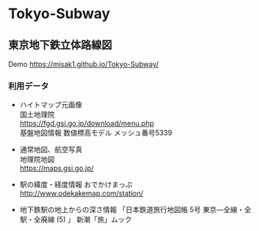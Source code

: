 # Tokyo-Subway

## 東京地下鉄立体路線図

Demo
https://misak1.github.io/Tokyo-Subway/

### 利用データ
- ハイトマップ元画像  
国土地理院  
https://fgd.gsi.go.jp/download/menu.php  
基盤地図情報 数値標高モデル メッシュ番号5339  
  
- 通常地図、航空写真  
地理院地図  
https://maps.gsi.go.jp/  

- 駅の緯度・経度情報
おでかけまっぷ  
http://www.odekakemap.com/station/  

- 地下鉄駅の地上からの深さ情報
「日本鉄道旅行地図帳 5号 東京―全線・全駅・全廃線 (5) 」 新潮「旅」ムック 

